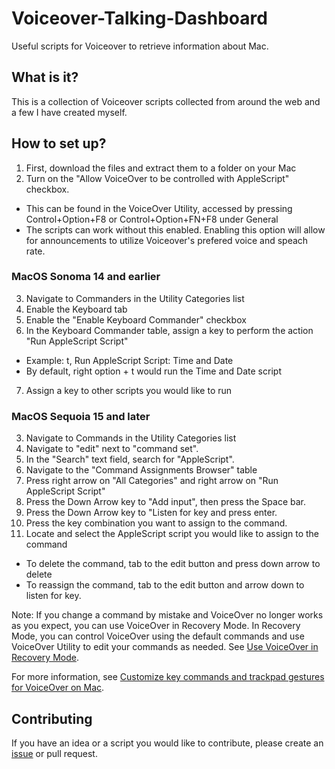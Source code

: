 # Voiceover-Talking-Dashboard
Useful scripts for Voiceover to retrieve information about Mac.

## What is it?

This is a collection of Voiceover scripts collected from around the web and a few I have created myself.

## How to set up?

1. First, download the files and extract them to a folder on your Mac
2. Turn on the "Allow VoiceOver to be controlled with AppleScript" checkbox.
* This can be found in the VoiceOver Utility, accessed by pressing Control+Option+F8 or Control+Option+FN+F8 under General
* The scripts can work without this enabled. Enabling this option will allow for announcements to utilize Voiceover's prefered voice and speach rate.

### MacOS Sonoma 14 and earlier
3. Navigate to Commanders in the Utility Categories list
4. Enable the Keyboard tab
5. Enable the "Enable Keyboard Commander" checkbox
6. In the Keyboard Commander table, assign a key to perform the action "Run AppleScript Script"
* Example: t, Run AppleScript Script:  Time and Date
* By default, right option + t would run the Time and Date script
7. Assign a key to other scripts you would like to run

### MacOS Sequoia 15 and later
3. Navigate to Commands in the Utility Categories list
4. Navigate to "edit" next to "command set".
5. In the "Search" text field, search for "AppleScript".
6. Navigate to the "Command Assignments Browser" table
7. Press right arrow on "All Categories" and right arrow on "Run AppleScript Script"
8. Press the Down Arrow key to "Add input", then press the Space bar.
9. Press the Down Arrow key to "Listen for key and press enter.
10. Press the key combination you want to assign to the command.
11. Locate and select the AppleScript script you would like to assign to the command
* To delete the command, tab to the edit button and press down arrow to delete
* To reassign the command, tab to the edit button and arrow down to listen for key.

Note: If you change a command by mistake and VoiceOver no longer works as you expect, you can use VoiceOver in Recovery Mode. In Recovery Mode, you can control VoiceOver using the default commands and use VoiceOver Utility to edit your commands as needed. See [Use VoiceOver in Recovery Mode](https://support.apple.com/en-jo/guide/voiceover/vo27926/10/mac/15.0#vo66446f9021).

For more information, see [Customize key commands and trackpad gestures for VoiceOver on Mac](https://support.apple.com/en-jo/guide/voiceover/vo14096/10/mac/15.0).

## Contributing

If you have an idea or a script you would like to contribute, please create an [issue](https://github.com/ehollig/Voiceover-Talking-Dashboard/issues/new) or pull request.
